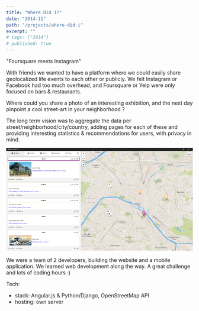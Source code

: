 ```yaml
---
title: "Where Did I?"
date: "2014-11"
path: "/projects/where-did-i"
excerpt: ""
# tags: ["2014"]
# published: true
---
```


"Foursquare meets Instagram"

With friends we wanted to have a platform where we could easily share geolocalized life events to each other or publicly. We felt Instagram or Facebook had too much overhead, and Foursquare or Yelp were only focused on bars & restaurants.

Where could you share a photo of an interesting exhibition, and the next day pinpoint a cool street-art in your neighborhood ?

The long term vision was to aggregate the data per street/neighborhood/city/country, adding pages for each of these and providing interesting statistics & recommendations for users, with privacy in mind.

![Screenshot](../../images/project-where-did-i-screenshot.png)

We were a team of 2 developers, building the website and a mobile application. We learned web development along the way. A great challenge and lots of coding hours :)

Tech:
- stack: Angular.js & Python/Django, OpenStreetMap API
- hosting: own server
